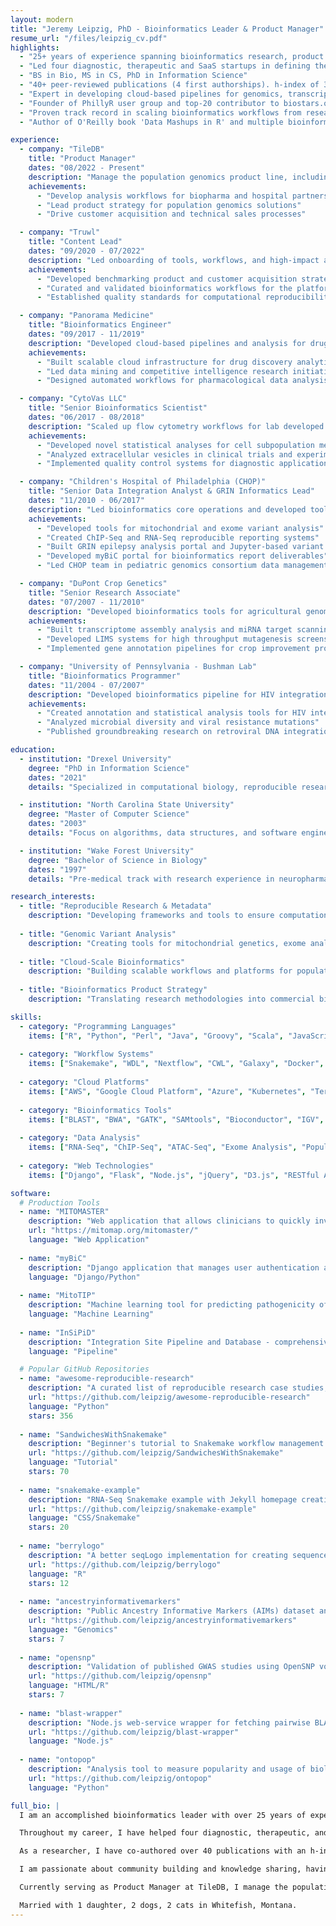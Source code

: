 ```yaml
---
layout: modern
title: "Jeremy Leipzig, PhD - Bioinformatics Leader & Product Manager"
resume_url: "/files/leipzig_cv.pdf"
highlights:
  - "25+ years of experience spanning bioinformatics research, product management, and software development across academia and industry"
  - "Led four diagnostic, therapeutic and SaaS startups in defining their bioinformatic product strategy"
  - "BS in Bio, MS in CS, PhD in Information Science"
  - "40+ peer-reviewed publications (4 first authorships). h-index of 30."
  - "Expert in developing cloud-based pipelines for genomics, transcriptomics, and clinical applications"
  - "Founder of PhillyR user group and top-20 contributor to biostars.org bioinformatics Q&A community"
  - "Proven track record in scaling bioinformatics workflows from research prototypes to production systems"
  - "Author of O'Reilly book 'Data Mashups in R' and multiple bioinformatics software tools"

experience:
  - company: "TileDB"
    title: "Product Manager"
    dates: "08/2022 - Present"
    description: "Manage the population genomics product line, including product development, sales demos, customer support, and marketing."
    achievements:
      - "Develop analysis workflows for biopharma and hospital partners"
      - "Lead product strategy for population genomics solutions"
      - "Drive customer acquisition and technical sales processes"

  - company: "Truwl"
    title: "Content Lead"
    dates: "09/2020 - 07/2022"
    description: "Led onboarding of tools, workflows, and high-impact analyses into the Truwl platform."
    achievements:
      - "Developed benchmarking product and customer acquisition strategies"
      - "Curated and validated bioinformatics workflows for the platform"
      - "Established quality standards for computational reproducibility"

  - company: "Panorama Medicine"
    title: "Bioinformatics Engineer"
    dates: "09/2017 - 11/2019"
    description: "Developed cloud-based pipelines and analysis for drug repositioning efforts. First employee."
    achievements:
      - "Built scalable cloud infrastructure for drug discovery analytics"
      - "Led data mining and competitive intelligence research initiatives"
      - "Designed automated workflows for pharmacological data analysis"

  - company: "CytoVas LLC"
    title: "Senior Bioinformatics Scientist"
    dates: "06/2017 - 08/2018"
    description: "Scaled up flow cytometry workflows for lab developed tests."
    achievements:
      - "Developed novel statistical analyses for cell subpopulation measurement"
      - "Analyzed extracellular vesicles in clinical trials and experimental assays"
      - "Implemented quality control systems for diagnostic applications"

  - company: "Children's Hospital of Philadelphia (CHOP)"
    title: "Senior Data Integration Analyst & GRIN Informatics Lead"
    dates: "11/2010 - 06/2017"
    description: "Led bioinformatics core operations and developed tools for genomic variant analysis."
    achievements:
      - "Developed tools for mitochondrial and exome variant analysis"
      - "Created ChIP-Seq and RNA-Seq reproducible reporting systems"
      - "Built GRIN epilepsy analysis portal and Jupyter-based variant discovery platform"
      - "Developed myBiC portal for bioinformatics report deliverables"
      - "Led CHOP team in pediatric genomics consortium data management"

  - company: "DuPont Crop Genetics"
    title: "Senior Research Associate"
    dates: "07/2007 - 11/2010"
    description: "Developed bioinformatics tools for agricultural genomics and high-throughput screening."
    achievements:
      - "Built transcriptome assembly analysis and miRNA target scanning tools"
      - "Developed LIMS systems for high throughput mutagenesis screens"
      - "Implemented gene annotation pipelines for crop improvement programs"

  - company: "University of Pennsylvania - Bushman Lab"
    title: "Bioinformatics Programmer"
    dates: "11/2004 - 07/2007"
    description: "Developed bioinformatics pipeline for HIV integration site analysis."
    achievements:
      - "Created annotation and statistical analysis tools for HIV integration sites"
      - "Analyzed microbial diversity and viral resistance mutations"
      - "Published groundbreaking research on retroviral DNA integration patterns"

education:
  - institution: "Drexel University"
    degree: "PhD in Information Science"
    dates: "2021"
    details: "Specialized in computational biology, reproducible research, and bioinformatics methodology"

  - institution: "North Carolina State University"
    degree: "Master of Computer Science"
    dates: "2003"
    details: "Focus on algorithms, data structures, and software engineering"

  - institution: "Wake Forest University"
    degree: "Bachelor of Science in Biology"
    dates: "1997"
    details: "Pre-medical track with research experience in neuropharmacology"

research_interests:
  - title: "Reproducible Research & Metadata"
    description: "Developing frameworks and tools to ensure computational reproducibility in biological research, with focus on metadata standards and pipeline documentation"
    
  - title: "Genomic Variant Analysis"
    description: "Creating tools for mitochondrial genetics, exome analysis, and clinical genomics applications with emphasis on rare disease diagnostics"
    
  - title: "Cloud-Scale Bioinformatics"
    description: "Building scalable workflows and platforms for population genomics, drug discovery, and precision medicine using AWS and GCP infrastructure"
    
  - title: "Bioinformatics Product Strategy"
    description: "Translating research methodologies into commercial bioinformatics products, from startup strategy to enterprise solutions"

skills:
  - category: "Programming Languages"
    items: ["R", "Python", "Perl", "Java", "Groovy", "Scala", "JavaScript", "C++", "C", "PHP"]
  
  - category: "Workflow Systems"
    items: ["Snakemake", "WDL", "Nextflow", "CWL", "Galaxy", "Docker", "Singularity"]
    
  - category: "Cloud Platforms"
    items: ["AWS", "Google Cloud Platform", "Azure", "Kubernetes", "Terraform"]
    
  - category: "Bioinformatics Tools"
    items: ["BLAST", "BWA", "GATK", "SAMtools", "Bioconductor", "IGV", "SnpEff", "VEP"]
    
  - category: "Data Analysis"
    items: ["RNA-Seq", "ChIP-Seq", "ATAC-Seq", "Exome Analysis", "Population Genomics", "Flow Cytometry"]
    
  - category: "Web Technologies"
    items: ["Django", "Flask", "Node.js", "jQuery", "D3.js", "RESTful APIs", "PostgreSQL", "MongoDB"]

software:
  # Production Tools
  - name: "MITOMASTER"
    description: "Web application that allows clinicians to quickly investigate mitochondrial mutations in sequenced or genotyped samples. Used worldwide for mitochondrial genetics research."
    url: "https://mitomap.org/mitomaster/"
    language: "Web Application"
    
  - name: "myBiC"
    description: "Django application that manages user authentication and presentation of bioinformatics deliverables. Streamlines report delivery for core facilities."
    language: "Django/Python"
    
  - name: "MitoTIP"
    description: "Machine learning tool for predicting pathogenicity of novel variants in mitochondrial tRNA genes. Published in PLoS Computational Biology."
    language: "Machine Learning"
    
  - name: "InSiPiD"
    description: "Integration Site Pipeline and Database - comprehensive toolset for managing viral integration site data processing, annotation, and analysis."
    language: "Pipeline"

  # Popular GitHub Repositories
  - name: "awesome-reproducible-research"
    description: "A curated list of reproducible research case studies, projects, tutorials, and media. Community-driven resource with 356+ stars."
    url: "https://github.com/leipzig/awesome-reproducible-research"
    language: "Python"
    stars: 356
    
  - name: "SandwichesWithSnakemake"
    description: "Beginner's tutorial to Snakemake workflow management system. Popular educational resource with 70+ stars."
    url: "https://github.com/leipzig/SandwichesWithSnakemake"
    language: "Tutorial"
    stars: 70
    
  - name: "snakemake-example"
    description: "RNA-Seq Snakemake example with Jekyll homepage creation. Complete workflow demonstration with 20+ stars."
    url: "https://github.com/leipzig/snakemake-example"
    language: "CSS/Snakemake"
    stars: 20
    
  - name: "berrylogo"
    description: "A better seqLogo implementation for creating sequence logos in R. Enhanced visualization tool with 12+ stars."
    url: "https://github.com/leipzig/berrylogo"
    language: "R"
    stars: 12
    
  - name: "ancestryinformativemarkers"
    description: "Public Ancestry Informative Markers (AIMs) dataset and tools for population genetics analysis."
    url: "https://github.com/leipzig/ancestryinformativemarkers"
    language: "Genomics"
    stars: 7
    
  - name: "opensnp"
    description: "Validation of published GWAS studies using OpenSNP volunteered data. Binderized for reproducible analysis."
    url: "https://github.com/leipzig/opensnp"
    language: "HTML/R"
    stars: 7
    
  - name: "blast-wrapper"
    description: "Node.js web-service wrapper for fetching pairwise BLAST alignments against a fixed reference."
    url: "https://github.com/leipzig/blast-wrapper"
    language: "Node.js"
    
  - name: "ontopop"
    description: "Analysis tool to measure popularity and usage of biological ontologies across scientific literature."
    url: "https://github.com/leipzig/ontopop"
    language: "Python"

full_bio: |
  I am an accomplished bioinformatics leader with over 25 years of experience spanning academic research, startup environments, and product management. My career has been dedicated to developing bioinformatics tools and platforms that enable researchers to visualize, explore, and publish their data effectively.

  Throughout my career, I have helped four diagnostic, therapeutic, and SaaS startups define their bioinformatic product strategy, successfully bridging the gap between cutting-edge research and practical commercial applications. My expertise encompasses the full spectrum of bioinformatics, from low-level algorithm development to high-level product strategy and customer engagement.

  As a researcher, I have co-authored over 40 publications with an h-index of 30, contributing significantly to fields including HIV integration site analysis, mitochondrial genetics, reproducible research methodologies, and computational pipeline development. My work has been published in prestigious journals including Cell, Nature, PLoS Computational Biology, and Genome Research.

  I am passionate about community building and knowledge sharing, having founded the PhillyR user group and maintaining a top-20 ranking on biostars.org. My commitment to open science and reproducible research has led to the development of multiple open-source tools and frameworks that are widely used in the bioinformatics community.

  Currently serving as Product Manager at TileDB, I manage the population genomics product line, working directly with biopharma and hospital partners to develop scalable analysis workflows. My unique combination of deep technical expertise, research experience, and business acumen allows me to effectively translate complex computational challenges into successful product solutions.

  Married with 1 daughter, 2 dogs, 2 cats in Whitefish, Montana.
---
```

